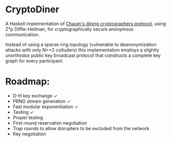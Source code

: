 CryptoDiner
============
A Haskell implementation of [Chaum's dining cryptographers protocol](http://www.cs.cornell.edu/People/egs/herbivore/dcnets.html), using Z\*p Diffie-Hellman, for cryptographically secure anonymous communication.

Instead of using a sparse ring topology (vulnerable to deanonymization attacks with only N>=2 colluders) this implementation employs a slightly unorthodox public key broadcast protocol that constructs a complete key graph for every participant.

Roadmap:
======
- D-H key exchange ✓
- PRNG stream generation ✓
- Fast modular exponentiation ✓
- Testing ✓
- Proper testing
- First-round reservation negotiation
- Trap rounds to allow disrupters to be excluded from the network
- Key negotiation
